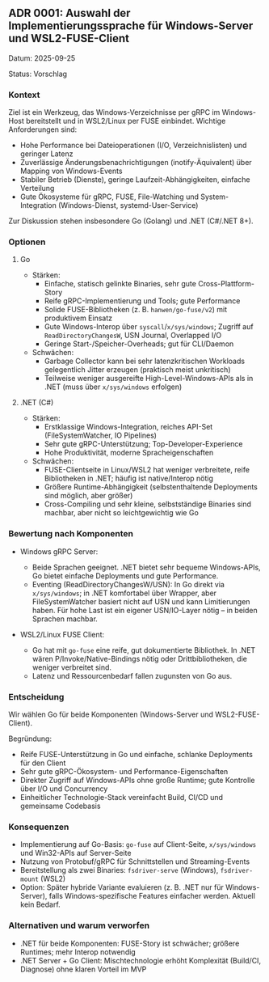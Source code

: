 ## ADR 0001: Auswahl der Implementierungssprache für Windows-Server und WSL2-FUSE-Client

Datum: 2025-09-25

Status: Vorschlag

### Kontext
Ziel ist ein Werkzeug, das Windows-Verzeichnisse per gRPC im Windows-Host bereitstellt und in WSL2/Linux per FUSE einbindet. Wichtige Anforderungen sind:
- Hohe Performance bei Dateioperationen (I/O, Verzeichnislisten) und geringer Latenz
- Zuverlässige Änderungsbenachrichtigungen (inotify-Äquivalent) über Mapping von Windows-Events
- Stabiler Betrieb (Dienste), geringe Laufzeit-Abhängigkeiten, einfache Verteilung
- Gute Ökosysteme für gRPC, FUSE, File-Watching und System-Integration (Windows-Dienst, systemd-User-Service)

Zur Diskussion stehen insbesondere Go (Golang) und .NET (C#/.NET 8+).

### Optionen
1) Go
   - Stärken:
     - Einfache, statisch gelinkte Binaries, sehr gute Cross-Plattform-Story
     - Reife gRPC-Implementierung und Tools; gute Performance
     - Solide FUSE-Bibliotheken (z. B. `hanwen/go-fuse/v2`) mit produktivem Einsatz
     - Gute Windows-Interop über `syscall`/`x/sys/windows`; Zugriff auf `ReadDirectoryChangesW`, USN Journal, Overlapped I/O
     - Geringe Start-/Speicher-Overheads; gut für CLI/Daemon
   - Schwächen:
     - Garbage Collector kann bei sehr latenzkritischen Workloads gelegentlich Jitter erzeugen (praktisch meist unkritisch)
     - Teilweise weniger ausgereifte High-Level-Windows-APIs als in .NET (muss über `x/sys/windows` erfolgen)

2) .NET (C#)
   - Stärken:
     - Erstklassige Windows-Integration, reiches API-Set (FileSystemWatcher, IO Pipelines)
     - Sehr gute gRPC-Unterstützung; Top-Developer-Experience
     - Hohe Produktivität, moderne Spracheigenschaften
   - Schwächen:
     - FUSE-Clientseite in Linux/WSL2 hat weniger verbreitete, reife Bibliotheken in .NET; häufig ist native/Interop nötig
     - Größere Runtime-Abhängigkeit (selbstenthaltende Deployments sind möglich, aber größer)
     - Cross-Compiling und sehr kleine, selbstständige Binaries sind machbar, aber nicht so leichtgewichtig wie Go

### Bewertung nach Komponenten
- Windows gRPC Server:
  - Beide Sprachen geeignet. .NET bietet sehr bequeme Windows-APIs, Go bietet einfache Deployments und gute Performance.
  - Eventing (ReadDirectoryChangesW/USN): In Go direkt via `x/sys/windows`; in .NET komfortabel über Wrapper, aber FileSystemWatcher basiert nicht auf USN und kann Limitierungen haben. Für hohe Last ist ein eigener USN/IO-Layer nötig – in beiden Sprachen machbar.

- WSL2/Linux FUSE Client:
  - Go hat mit `go-fuse` eine reife, gut dokumentierte Bibliothek. In .NET wären P/Invoke/Native-Bindings nötig oder Drittbibliotheken, die weniger verbreitet sind.
  - Latenz und Ressourcenbedarf fallen zugunsten von Go aus.

### Entscheidung
Wir wählen Go für beide Komponenten (Windows-Server und WSL2-FUSE-Client).

Begründung:
- Reife FUSE-Unterstützung in Go und einfache, schlanke Deployments für den Client
- Sehr gute gRPC-Ökosystem- und Performance-Eigenschaften
- Direkter Zugriff auf Windows-APIs ohne große Runtime; gute Kontrolle über I/O und Concurrency
- Einheitlicher Technologie-Stack vereinfacht Build, CI/CD und gemeinsame Codebasis

### Konsequenzen
- Implementierung auf Go-Basis: `go-fuse` auf Client-Seite, `x/sys/windows` und Win32-APIs auf Server-Seite
- Nutzung von Protobuf/gRPC für Schnittstellen und Streaming-Events
- Bereitstellung als zwei Binaries: `fsdriver-serve` (Windows), `fsdriver-mount` (WSL2)
- Option: Später hybride Variante evaluieren (z. B. .NET nur für Windows-Server), falls Windows-spezifische Features einfacher werden. Aktuell kein Bedarf.

### Alternativen und warum verworfen
- .NET für beide Komponenten: FUSE-Story ist schwächer; größere Runtimes; mehr Interop notwendig
- .NET Server + Go Client: Mischtechnologie erhöht Komplexität (Build/CI, Diagnose) ohne klaren Vorteil im MVP


